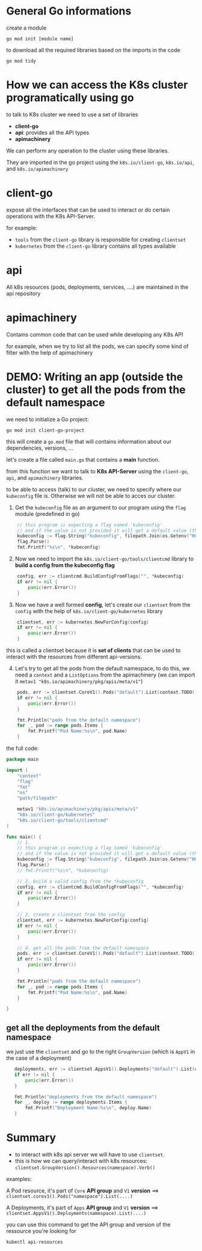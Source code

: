 # General Go informations

create a module

`go mod init [module name]`

to download all the required libraries based on the imports in the code

`go mod tidy`

# How we can access the K8s cluster programatically using go

to talk to K8s cluster we need to use a set of libraries

- **client-go**
- **api**: provides all the API types
- **apimachinery**

We can perform any operation to the cluster using these libraries.

They are imported in the go project using the `k8s.io/client-go`, `k8s.io/api`, and `k8s.io/apimachinery`

# client-go

expose all the interfaces that can be used to interact or do certain operations with the K8s API-Server.

for example:

- `tools` from the `client-go` library is responsible for creating `clientset`
- `kubernetes` from the `client-go` library contains all types available

# api

All k8s resources (pods, deployments, services, ....) are maintained in the api repository

# apimachinery

Contains common code that can be used while developing any K8s API

for example, when we try to list all the pods, we can specify some kind of filter with the help of apimachinery

# DEMO: Writing an app (outside the cluster) to get all the pods from the default namespace 

we need to initialize a Go project:

`go mod init client-go-project`

this will create a `go.mod` file that will contains information about our dependencies, versions, ...

let's create a file called `main.go` that contains a **main** function.

from this function we want to talk to **K8s API-Server** using the `client-go`, `api`, and `apimachinery` libraries.

to be able to access (talk) to our cluster, we need to specify where our `kubeconfig` file is. Otherwise we will not be able to acces our cluster.

1. Get the `kubeconfig` file as an argument to our program using the `flag` module (predefined in go)

```go
	// this program is expecting a flag named 'kubeconfig'
	// and if the value is not provided it will get a default value (the second argument)
	kubeconfig := flag.String("kubeconfig", filepath.Join(os.Getenv("HOME"), ".kube", "config"), "Location to your kubeconfig file")
	flag.Parse()
    fmt.Printf("%s\n", *kubeconfig)
```

2. Now we need to import the `k8s.io/client-go/tools/clientcmd` library to **build a config from the kubeconfig flag** 

```go
    config, err := clientcmd.BuildConfigFromFlags("", *kubeconfig)
    if err != nil {
		panic(err.Error())
	}
```

3. Now we have a well formed **config**, let's create our `clientset` from the `config` with the help of `k8s.io/client-go/kubernetes` library

```go
    clientset, err := kubernetes.NewForConfig(config)
    if err != nil {
		panic(err.Error())
	}
```

this is called a clientset because it is **set of clients** that can be used to interact with the resources from different api-versions.

4. Let's try to get all the pods from the default namespace, to do this, we need a `context`  and a `ListOptions` from the apimachinery (we can import it `metav1 "k8s.io/apimachinery/pkg/apis/meta/v1"`)

```go
    pods, err := clientset.CoreV1().Pods("default").List(context.TODO(), metav1.ListOptions{})
	if err != nil {
		panic(err.Error())
	}

    fmt.Println("pods from the default namespace")
	for _, pod := range pods.Items {
		fmt.Printf("Pod Name:%s\n", pod.Name)
	}
```

the full code:

```go
package main

import (
	"context"
	"flag"
	"fmt"
	"os"
	"path/filepath"

	metav1 "k8s.io/apimachinery/pkg/apis/meta/v1"
	"k8s.io/client-go/kubernetes"
	"k8s.io/client-go/tools/clientcmd"
)

func main() {
	// 1.
	// this program is expecting a flag named 'kubeconfig'
	// and if the value is not provided it will get a default value (the second argument)
	kubeconfig := flag.String("kubeconfig", filepath.Join(os.Getenv("HOME"), ".kube", "config"), "Location to your kubeconfig file")
	flag.Parse()
	// fmt.Printf("%s\n", *kubeconfig)

	// 2. build a valid config from the *kubeconfig
	config, err := clientcmd.BuildConfigFromFlags("", *kubeconfig)
	if err != nil {
		panic(err.Error())
	}

	// 3. create a clientset from the config
	clientset, err := kubernetes.NewForConfig(config)
	if err != nil {
		panic(err.Error())
	}

	// 4. get all the pods from the default namespace
	pods, err := clientset.CoreV1().Pods("default").List(context.TODO(), metav1.ListOptions{})
	if err != nil {
		panic(err.Error())
	}

	fmt.Println("pods from the default namespace")
	for _, pod := range pods.Items {
		fmt.Printf("Pod Name:%s\n", pod.Name)
	}

}

```

## get all the deployments from the default namespace
 
we just use the `clientset` and go to the right `GroupVersion` (which is `AppV1` in the case of a deployment)

 ```go
    deployments, err := clientset.AppsV1().Deployments("default").List(context.TODO(), metav1.ListOptions{})
    if err != nil {
		panic(err.Error())
	}

	fmt.Println("deployments from the default namespace")
	for _, deploy := range deployments.Items {
		fmt.Printf("Deployment Name:%s\n", deploy.Name)
	}
 ```

# Summary

- to interact with k8s api server we will have to use `clientset`.
- this is how we can query/interact with k8s resources: `clientset.GroupVersion().Resources(namespace).Verb()`

examples:

A Pod resource, it's part of `Core` **API group** and `V1` **version** ==> `clientset.corev1().Pods("namespace").List(....)`

A Deployments, it's part of `Apps` **API group** and `V1` **version** ==> `clientset.AppsV1().Deployments(namespace).List(....)`

you can use this command to get the API group and version of the ressource you're looking for 

`kubectl api-resources`